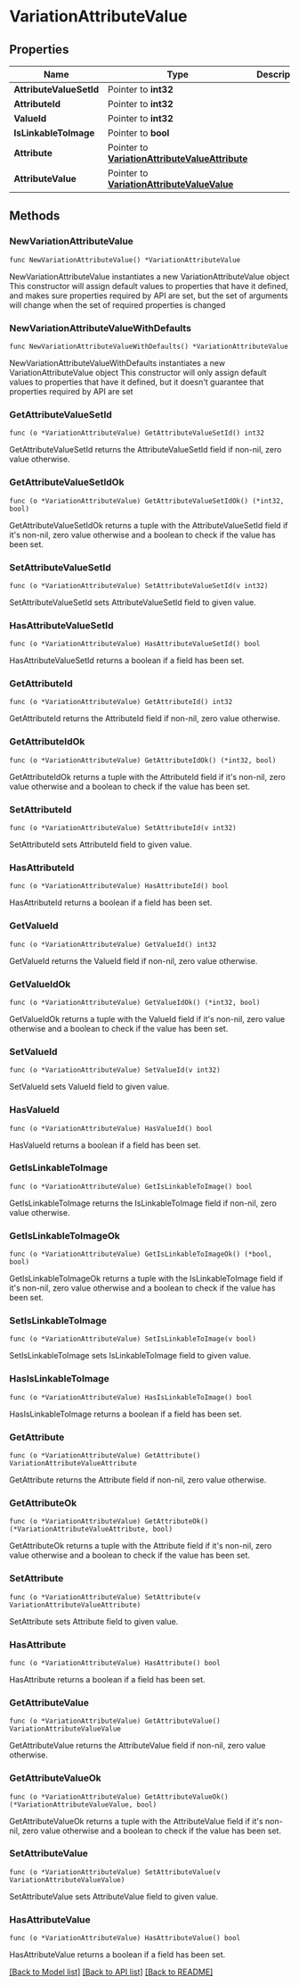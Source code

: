 # VariationAttributeValue

## Properties

Name | Type | Description | Notes
------------ | ------------- | ------------- | -------------
**AttributeValueSetId** | Pointer to **int32** |  | [optional] 
**AttributeId** | Pointer to **int32** |  | [optional] 
**ValueId** | Pointer to **int32** |  | [optional] 
**IsLinkableToImage** | Pointer to **bool** |  | [optional] 
**Attribute** | Pointer to [**VariationAttributeValueAttribute**](VariationAttributeValueAttribute.md) |  | [optional] 
**AttributeValue** | Pointer to [**VariationAttributeValueValue**](VariationAttributeValueValue.md) |  | [optional] 

## Methods

### NewVariationAttributeValue

`func NewVariationAttributeValue() *VariationAttributeValue`

NewVariationAttributeValue instantiates a new VariationAttributeValue object
This constructor will assign default values to properties that have it defined,
and makes sure properties required by API are set, but the set of arguments
will change when the set of required properties is changed

### NewVariationAttributeValueWithDefaults

`func NewVariationAttributeValueWithDefaults() *VariationAttributeValue`

NewVariationAttributeValueWithDefaults instantiates a new VariationAttributeValue object
This constructor will only assign default values to properties that have it defined,
but it doesn't guarantee that properties required by API are set

### GetAttributeValueSetId

`func (o *VariationAttributeValue) GetAttributeValueSetId() int32`

GetAttributeValueSetId returns the AttributeValueSetId field if non-nil, zero value otherwise.

### GetAttributeValueSetIdOk

`func (o *VariationAttributeValue) GetAttributeValueSetIdOk() (*int32, bool)`

GetAttributeValueSetIdOk returns a tuple with the AttributeValueSetId field if it's non-nil, zero value otherwise
and a boolean to check if the value has been set.

### SetAttributeValueSetId

`func (o *VariationAttributeValue) SetAttributeValueSetId(v int32)`

SetAttributeValueSetId sets AttributeValueSetId field to given value.

### HasAttributeValueSetId

`func (o *VariationAttributeValue) HasAttributeValueSetId() bool`

HasAttributeValueSetId returns a boolean if a field has been set.

### GetAttributeId

`func (o *VariationAttributeValue) GetAttributeId() int32`

GetAttributeId returns the AttributeId field if non-nil, zero value otherwise.

### GetAttributeIdOk

`func (o *VariationAttributeValue) GetAttributeIdOk() (*int32, bool)`

GetAttributeIdOk returns a tuple with the AttributeId field if it's non-nil, zero value otherwise
and a boolean to check if the value has been set.

### SetAttributeId

`func (o *VariationAttributeValue) SetAttributeId(v int32)`

SetAttributeId sets AttributeId field to given value.

### HasAttributeId

`func (o *VariationAttributeValue) HasAttributeId() bool`

HasAttributeId returns a boolean if a field has been set.

### GetValueId

`func (o *VariationAttributeValue) GetValueId() int32`

GetValueId returns the ValueId field if non-nil, zero value otherwise.

### GetValueIdOk

`func (o *VariationAttributeValue) GetValueIdOk() (*int32, bool)`

GetValueIdOk returns a tuple with the ValueId field if it's non-nil, zero value otherwise
and a boolean to check if the value has been set.

### SetValueId

`func (o *VariationAttributeValue) SetValueId(v int32)`

SetValueId sets ValueId field to given value.

### HasValueId

`func (o *VariationAttributeValue) HasValueId() bool`

HasValueId returns a boolean if a field has been set.

### GetIsLinkableToImage

`func (o *VariationAttributeValue) GetIsLinkableToImage() bool`

GetIsLinkableToImage returns the IsLinkableToImage field if non-nil, zero value otherwise.

### GetIsLinkableToImageOk

`func (o *VariationAttributeValue) GetIsLinkableToImageOk() (*bool, bool)`

GetIsLinkableToImageOk returns a tuple with the IsLinkableToImage field if it's non-nil, zero value otherwise
and a boolean to check if the value has been set.

### SetIsLinkableToImage

`func (o *VariationAttributeValue) SetIsLinkableToImage(v bool)`

SetIsLinkableToImage sets IsLinkableToImage field to given value.

### HasIsLinkableToImage

`func (o *VariationAttributeValue) HasIsLinkableToImage() bool`

HasIsLinkableToImage returns a boolean if a field has been set.

### GetAttribute

`func (o *VariationAttributeValue) GetAttribute() VariationAttributeValueAttribute`

GetAttribute returns the Attribute field if non-nil, zero value otherwise.

### GetAttributeOk

`func (o *VariationAttributeValue) GetAttributeOk() (*VariationAttributeValueAttribute, bool)`

GetAttributeOk returns a tuple with the Attribute field if it's non-nil, zero value otherwise
and a boolean to check if the value has been set.

### SetAttribute

`func (o *VariationAttributeValue) SetAttribute(v VariationAttributeValueAttribute)`

SetAttribute sets Attribute field to given value.

### HasAttribute

`func (o *VariationAttributeValue) HasAttribute() bool`

HasAttribute returns a boolean if a field has been set.

### GetAttributeValue

`func (o *VariationAttributeValue) GetAttributeValue() VariationAttributeValueValue`

GetAttributeValue returns the AttributeValue field if non-nil, zero value otherwise.

### GetAttributeValueOk

`func (o *VariationAttributeValue) GetAttributeValueOk() (*VariationAttributeValueValue, bool)`

GetAttributeValueOk returns a tuple with the AttributeValue field if it's non-nil, zero value otherwise
and a boolean to check if the value has been set.

### SetAttributeValue

`func (o *VariationAttributeValue) SetAttributeValue(v VariationAttributeValueValue)`

SetAttributeValue sets AttributeValue field to given value.

### HasAttributeValue

`func (o *VariationAttributeValue) HasAttributeValue() bool`

HasAttributeValue returns a boolean if a field has been set.


[[Back to Model list]](../README.md#documentation-for-models) [[Back to API list]](../README.md#documentation-for-api-endpoints) [[Back to README]](../README.md)


